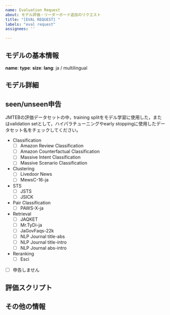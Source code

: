 ```yaml
---
name: Evaluation Request
about: モデル評価・リーダーボード追加のリクエスト
title: "[EVAL REQUEST] "
labels: "eval request"
assignees: ''

---
```


## モデルの基本情報
**name**: 
**type**: <!-- バックボーンモデル，例えば BERT, LLaMA... -->
**size**:
**lang**: ja / multilingual

## モデル詳細
<!-- 
学習手法，学習データなど，モデルの詳細について記載してください
-->


## seen/unseen申告
JMTEBの評価データセットの中，training splitをモデル学習に使用した，またはvalidation setとして，ハイパラチューニングやearly stoppingに使用したデータセット名をチェックしてください。
* Classification
  * [ ] Amazon Review Classification
  * [ ] Amazon Counterfactual Classification
  * [ ] Massive Intent Classification
  * [ ] Massive Scenario Classification
* Clustering
  * [ ] Livedoor News
  * [ ] MewsC-16-ja
* STS
  * [ ] JSTS
  * [ ] JSICK
* Pair Classification
  * [ ] PAWS-X-ja
* Retrieval
  * [ ] JAQKET
  * [ ] Mr.TyDi-ja
  * [ ] JaGovFaqs-22k
  * [ ] NLP Journal title-abs
  * [ ] NLP Journal title-intro
  * [ ] NLP Journal abs-intro
* Reranking
  * [ ] Esci
* [ ] 申告しません


## 評価スクリプト
<!-- 
可能であれば評価用のスクリプトを記入してください。
モデルに合わせた特殊なセッティングは必ず書いてください。
-->

## その他の情報
